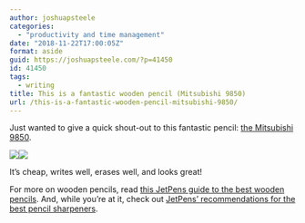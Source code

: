 ```yaml
---
author: joshuapsteele
categories:
  - "productivity and time management"
date: "2018-11-22T17:00:05Z"
format: aside
guid: https://joshuapsteele.com/?p=41450
id: 41450
tags:
  - writing
title: This is a fantastic wooden pencil (Mitsubishi 9850)
url: /this-is-a-fantastic-wooden-pencil-mitsubishi-9850/
---
```


Just wanted to give a quick shout-out to this fantastic pencil: [the Mitsubishi 9850](https://amzn.to/2QcXI2B).

[![](//ws-na.amazon-adsystem.com/widgets/q?_encoding=UTF8&ASIN=B001BKZVWU&Format=_SL250_&ID=AsinImage&MarketPlace=US&ServiceVersion=20070822&WS=1&tag=joshuapsteele-20&language=en_US)](https://www.amazon.com/Mitsubishi-Pencil-pencil-hardness-K9850HB/dp/B001BKZVWU/ref=as_li_ss_il?ie=UTF8&linkCode=li3&tag=joshuapsteele-20&linkId=e6e38efe0138c6a5bb4092270163728e&language=en_US)![](https://ir-na.amazon-adsystem.com/e/ir?t=joshuapsteele-20&language=en_US&l=li3&o=1&a=B001BKZVWU)

It’s cheap, writes well, erases well, and looks great!

For more on wooden pencils, read [this JetPens guide to the best wooden pencils](https://www.jetpens.com/blog/the-best-wooden-pencils/pt/633). And, while you’re at it, check out [JetPens’ recommendations for the best pencil sharpeners](https://www.jetpens.com/blog/the-best-pencil-sharpeners/pt/710).